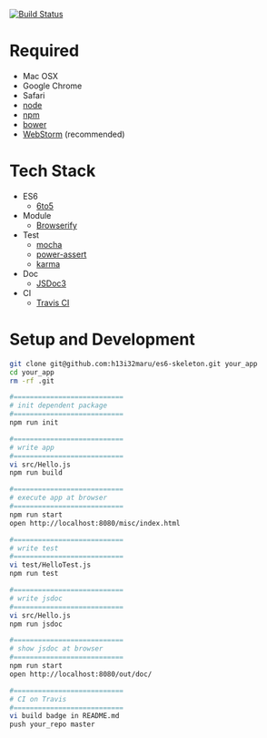 [![Build Status](https://travis-ci.org/h13i32maru/es6-skeleton.svg?branch=master)](https://travis-ci.org/h13i32maru/es6-skeleton)

# Required

- Mac OSX
- Google Chrome
- Safari
- [node](http://nodejs.org)
- [npm](http://https://www.npmjs.com/)
- [bower](http://bower.io/)
- [WebStorm](https://www.jetbrains.com/webstorm/) (recommended)

# Tech Stack

- ES6
  - [6to5](http://6to5.org/)
- Module
  - [Browserify](http://browserify.org/)
- Test
  - [mocha](http://mochajs.org/)
  - [power-assert](https://github.com/twada/power-assert)
  - [karma](http://karma-runner.github.io/0.12/index.html)
- Doc
  - [JSDoc3](http://usejsdoc.org/)
- CI
  - [Travis CI](https://travis-ci.org)

# Setup and Development

```sh
git clone git@github.com:h13i32maru/es6-skeleton.git your_app
cd your_app
rm -rf .git

#===========================
# init dependent package
#===========================
npm run init

#===========================
# write app
#===========================
vi src/Hello.js
npm run build

#===========================
# execute app at browser
#===========================
npm run start
open http://localhost:8080/misc/index.html

#===========================
# write test
#===========================
vi test/HelloTest.js
npm run test

#===========================
# write jsdoc
#===========================
vi src/Hello.js
npm run jsdoc

#===========================
# show jsdoc at browser
#===========================
npm run start
open http://localhost:8080/out/doc/

#===========================
# CI on Travis
#===========================
vi build badge in README.md
push your_repo master
```
